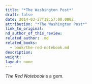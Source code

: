 ```yaml
---
title: "*The Washington Post*"
draft: false
date: 2014-03-27T18:57:00.000Z
attribution: "*The Washington Post*"
link_to_original:
nd_author_of_this_review:
related_author: .md
related_books:
  - book/the-red-notebook.md
description:
weight:
layout: none
---
```

*The Red Notebook*is a gem.


